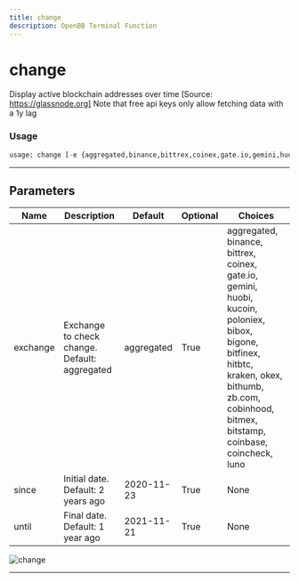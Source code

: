 ```yaml
---
title: change
description: OpenBB Terminal Function
---
```


# change

Display active blockchain addresses over time [Source: https://glassnode.org] Note that free api keys only allow fetching data with a 1y lag

### Usage

```python
usage: change [-e {aggregated,binance,bittrex,coinex,gate.io,gemini,huobi,kucoin,poloniex,bibox,bigone,bitfinex,hitbtc,kraken,okex,bithumb,zb.com,cobinhood,bitmex,bitstamp,coinbase,coincheck,luno}] [-s SINCE] [-u UNTIL]
```

---

## Parameters

| Name | Description | Default | Optional | Choices |
| ---- | ----------- | ------- | -------- | ------- |
| exchange | Exchange to check change. Default: aggregated | aggregated | True | aggregated, binance, bittrex, coinex, gate.io, gemini, huobi, kucoin, poloniex, bibox, bigone, bitfinex, hitbtc, kraken, okex, bithumb, zb.com, cobinhood, bitmex, bitstamp, coinbase, coincheck, luno |
| since | Initial date. Default: 2 years ago | 2020-11-23 | True | None |
| until | Final date. Default: 1 year ago | 2021-11-21 | True | None |

![change](https://user-images.githubusercontent.com/46355364/154060004-c5367c72-d25b-48da-a316-35d8d6e5208e.png)

---
